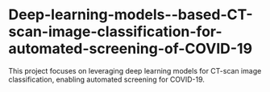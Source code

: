 # Deep-learning-models--based-CT-scan-image-classification-for-automated-screening-of-COVID-19
This project focuses on leveraging deep learning models for CT-scan image classification, enabling automated screening for COVID-19. 
